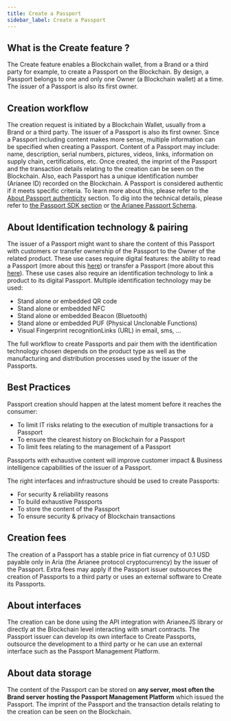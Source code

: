 ```yaml
---
title: Create a Passport
sidebar_label: Create a Passport
---
```


## What is the Create feature ?

The Create feature enables a Blockchain wallet, from a Brand or a third party for example, to create a Passport on the Blockchain.
By design, a Passport belongs to one and only one Owner (a Blockchain wallet) at a time. The issuer of a Passport is also its first owner. 

## Creation workflow

The creation request is initiated by a Blockchain Wallet, usually from a Brand or a third party. The issuer of a Passport is also its first owner. 
Since a Passport including content makes more sense, multiple information can be specified when creating a Passport. Content of a Passport may include: name, description, serial numbers, pictures, videos, links, information on supply chain, certifications, etc.
Once created, the imprint of the Passport and the transaction details relating to the creation can be seen on the Blockchain. Also, each Passport has a unique identification number (Arianee ID) recorded on the Blockchain. 
A Passport is considered authentic if it meets specific criteria. To learn more about this, please refer to the [About Passport authenticity](https://docs.arianee.org/docs/arianee-decentralized#about-certificate-authenticity) section.
To dig into the technical details, please refer to [the Passport SDK section](https://docs.arianee.org/docs/arianee-js-certificate) or [the Arianee Passport Schema](https://docs.arianee.org/docs/ArianeeProductCertificate-i18n).

## About Identification technology & pairing 

The issuer of a Passport might want to share the content of this Passport with customers or transfer ownership of the Passport to the Owner of the related product.
These use cases require digital features: the ability to read a Passport (more about this [here](../docs/arianee-proof-of-ownership)) or transfer a Passport (more about this [here](../docs/arianee-transfer)).
These use cases also require an identification technology to link a product to its digital Passport. Multiple identification technology may be used:

- Stand alone or embedded QR code
- Stand alone or embedded NFC 
- Stand alone or embedded Beacon (Bluetooth) 
- Stand alone or embedded PUF (Physical Unclonable Functions)
- Visual Fingerprint recognitionLinks (URL) in email, sms, …

The full workflow to create Passports and pair them with the identification technology chosen depends on the product type as well as the manufacturing and distribution processes used by the issuer of the Passports.

## Best Practices

Passport creation should happen at the latest moment before it reaches the consumer: 

- To limit IT risks relating to the execution of multiple transactions for a Passport
- To ensure the clearest history on Blockchain for a Passport
- To limit fees relating to the management of a Passport

Passports with exhaustive content will improve customer impact & Business intelligence capabilities of the issuer of a Passport.

The right interfaces and infrastructure should be used to create Passports:

- For security & reliability reasons
- To build exhaustive Passports
- To store the content of the Passport
- To ensure security & privacy of Blockchain transactions

## Creation fees

The creation of a Passport has a stable price in fiat currency of 0.1 USD payable only in Aria (the Arianee protocol cryptocurrency) by the issuer of the Passport.
Extra fees may apply if the Passport issuer outsources the creation of Passports to a third party or uses an external software to Create its Passports.

## About interfaces

The creation can be done using the API integration with ArianeeJS library or directly at the Blockchain level interacting with smart contracts. The Passport issuer can develop its own interface to Create Passports, outsource the development to a third party or he can use an external interface such as the Passport Management Platform.

## About data storage

The content of the Passport can be stored on **any server, most often the Brand server** **hosting the Passport Management Platform** which issued the Passport. 
The imprint of the Passport and the transaction details relating to the creation can be seen on the Blockchain. 

